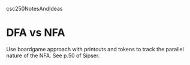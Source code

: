 csc250NotesAndIdeas


DFA vs NFA
===

Use boardgame approach with printouts and tokens to track the parallel nature of the NFA.
See p.50 of Sipser.